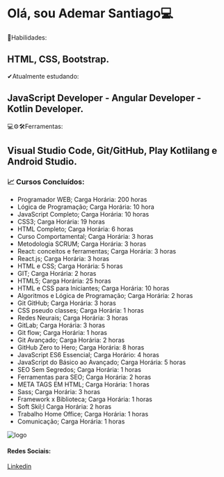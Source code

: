 # Olá, sou Ademar Santiago💻

 🤸Habilidades: 
## HTML, CSS, Bootstrap. 
 
 ✔Atualmente estudando: 
## JavaScript Developer - Angular Developer - Kotlin Developer. 

 💻⚙🛠Ferramentas: 
## Visual Studio Code, Git/GitHub, Play Kotlilang e Android Studio.
### 📈 Cursos Concluídos:
- Programador WEB; 
Carga Horária: 200 horas
- Lógica de Programação;
Carga Horária: 10 hora
- JavaScript Completo;
Carga Horária: 10 horas
- CSS3;
Carga Horária: 19 horas
- HTML Completo;
Carga Horária: 6 horas
- Curso Comportamental;
Carga Horária: 3 horas
- Metodologia SCRUM;
Carga Horária: 3 horas
- React: conceitos e ferramentas;
Carga Horária: 3 horas
- React.js;
Carga Horária: 3 horas
- HTML e CSS;
Carga Horária: 5 horas
- GIT;
Carga Horária: 2 horas
- HTML5;
Carga Horária: 25 horas
- HTML e CSS para Iniciantes;
Carga Horária: 10 horas
- Algoritmos e Lógica de Programação;
Carga Horária: 2 horas
- Git GitHub;
Carga Horária: 3 horas
- CSS pseudo classes;
Carga Horária: 1 horas
- Redes Neurais;
Carga Horária: 3 horas
- GitLab;
Carga Horária: 3 horas
- Git flow;
Carga Horária: 1 horas
- Git Avançado;
Carga Horária: 2 horas
- GitHub Zero to Hero;
Carga Horária: 8 horas
- JavaScript ES6 Essencial;
Carga Horário: 4 horas
- JavaScript do Básico ao Avançado;
Carga Horária: 5 horas
- SEO Sem Segredos;
Carga Horária: 1 horas
- Ferramentas para SEO;
Carga Horária: 2 horas
- META TAGS EM HTML;
Carga Horária: 1 horas
- Sass;
Carga Horária: 3 horas
- Framework x Biblioteca;
Carga Horária: 1 horas
- Soft Skil;l
Carga Horária: 2 horas
- Trabalho Home Office;
Carga Horária: 1 horas
- Comunicação;
Carga Horária: 1 horas

![logo](https://user-images.githubusercontent.com/67010728/111368024-1fa27180-8674-11eb-9e58-edcc39b8355d.PNG)
#### Redes Sociais:
[Linkedin](https://www.linkedin.com/in/ademar-santiago-10641266/)


